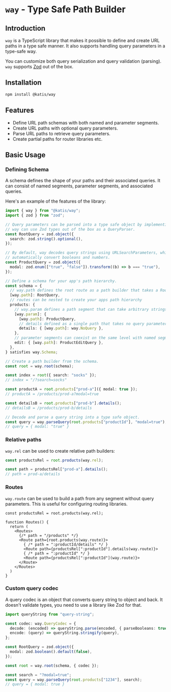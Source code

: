 # `way` - Type Safe Path Builder

## Introduction

`way` is a TypeScript library that makes it possible to define and create URL paths in a type safe manner.
It also supports handling query parameters in a type-safe way.

You can customize both query serialization and query validation (parsing).
`way` supports [Zod](https://zod.dev/) out of the box.

## Installation

```bash
npm install @katis/way
```

## Features

- Define URL path schemas with both named and parameter segments.
- Create URL paths with optional query parameters.
- Parse URL paths to retrieve query parameters.
- Create partial paths for router libraries etc.

## Basic Usage

### Defining Schema

A schema defines the shape of your paths and their associated queries. It can consist of named segments, parameter segments, and associated queries.

Here's an example of the features of the library:

```typescript
import { way } from "@katis/way";
import { zod } from "zod";

// Query parameters can be parsed into a type safe object by implementing a QueryParser.
// way can use Zod types out of the box as a QueryParser.
const RootQuery = zod.object({
  search: zod.string().optional(),
});

// By default, way decodes query strings using URLSearchParameters, which doesn't
// automatically convert booleans and numbers.
const ProductQuery = zod.object({
  modal: zod.enum(["true", "false"]).transform((b) => b === "true"),
});

// Define a schema for your app's path hierarchy.
const schema = {
  // way.path defines the root route as a path builder that takes a RootQuery query parameter
  [way.path]: RootQuery,
  // routes can be nested to create your apps path hierarchy
  products: {
    // way.param defines a path segment that can take arbitrary strings, here it's a product ID
    [way.param]: {
      [way.path]: ProductQuery,
      // details defined as a single path that takes no query parameters
      details: { [way.path]: way.NoQuery },
    },
    // parameter segments can coexist on the same level with named segments
    edit: { [way.path]: ProductEditQuery },
  },
} satisfies way.Schema;

// Create a path builder from the schema.
const root = way.root(schema);

const index = root({ search: "socks" });
// index = "/?search=socks"

const productA = root.products["prod-a"]({ modal: true });
// productA = /products/prod-a?modal=true

const detailsB = root.products["prod-b"].details();
// detailsB = /products/prod-b/details

// Decode and parse a query string into a type safe object.
const query = way.parseQuery(root.products["productId"], "modal=true");
// query = { modal: "true" }
```

### Relative paths

`way.rel` can be used to create relative path builders:

```ts
const productsRel = root.products(way.rel);

const path = productsRel["prod-a"].details();
// path = prod-a/details
```

### Routes

`way.route` can be used to build a path from any segment without query parameters.
This is useful for configuring routing libraries.

```tsx
const productsRel = root.products(way.rel);

function Routes() {
  return (
    <Routes>
      {/* path = "/products" */}
      <Route path={root.products(way.route)}>
        { /* path = ":productId/details" */ }
        <Route path={productsRel[":productId"].details(way.route)}>
        { /* path = ":productId" */ }
        <Route path={productsRel[":productId"](way.route)}>
      </Route>
    </Routes>
  )
}
```

### Custom query codec

A query codec is an object that converts query string to object and back.
It doesn't validate types, you need to use a library like Zod for that.

```ts
import queryString from "query-string";

const codec: way.QueryCodec = {
  decode: (encoded) => queryString.parse(encoded, { parseBooleans: true }),
  encode: (query) => queryString.stringify(query),
};

const RootQuery = zod.object({
  modal: zod.boolean().default(false),
});

const root = way.root(schema, { codec });

const search = "?modal=true";
const query = way.parseQuery(root.products["1234"], search);
// query = { modal: true }
```
